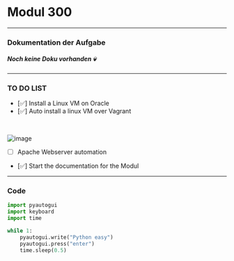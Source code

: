 # Modul 300
---

###  Dokumentation der Aufgabe

##### Noch keine Doku vorhanden :skull:

---

### TO DO LIST

- [:white_check_mark:] Install a Linux VM on Oracle
- [:white_check_mark:] Auto install a linux VM over Vagrant

<br>

![image](https://github.com/ImSlacking/Modul300/assets/70324314/f92321d5-9044-428b-a44a-7e66db4f1bfa)
<br>

- [ ] Apache Webserver automation
- [:white_check_mark:] Start the documentation for the Modul

---

### Code

```python
import pyautogui
import keyboard
import time

while 1:
    pyautogui.write("Python easy")
    pyautogui.press("enter")
    time.sleep(0.5)
```
